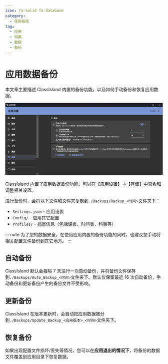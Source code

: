 ```yaml
---
icon: fa-solid fa-database
category:
  - 使用指南
tag:
  - 应用
  - 档案
  - 数据
  - 备份
---
```


# 应用数据备份

本文章主要描述 ClassIsland 内置的备份功能，以及如何手动备份和恢复应用数据。

![1724066299317](image/backup/1724066299317.png)

ClassIsland 内置了应用数据备份功能，可以在[【应用设置】->【存储】](classisland://app/settings/storage)中查看和调整相关设置。

进行备份时，会将以下文件和文件夹复制到`./Backups/Backup_<时间>`文件夹下：

- `Settings.json` - 应用设置
- `Config/` - 应用其它配置
- `Profiles/` - [档案](./profile/README.md)信息（包括课表、时间表、科目等）

::: note
为了您的数据安全，在使用应用内置的备份功能的同时，也建议您手动将相关配置文件备份到其它地方。
:::

## 自动备份

ClassIsland 默认会每隔 7 天进行一次自动备份，并将备份文件保存到`./Backups/Auto_Backup_<时间>`文件夹下。默认仅保留最近 16 次自动备份，手动备份和更新备份产生的备份文件不受影响。

## 更新备份

ClassIsland 在版本更新时，会自动把应用数据被分到`./Backups/Update_Backup_<应用版本>_<时间>`文件夹下。

## 恢复备份

如果出现配置文件损坏/丢失等情况，您可以在**应用退出的情况下**，将备份的数据文件覆盖到应用目录下恢复数据。
